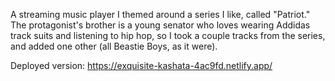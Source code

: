 A streaming music player I themed around a series I like, called "Patriot."  The protagonist's brother is a young senator who loves wearing Addidas track suits and listening to hip hop, so I took a couple tracks from the series, and added one other (all Beastie Boys, as it were).

Deployed version: https://exquisite-kashata-4ac9fd.netlify.app/
